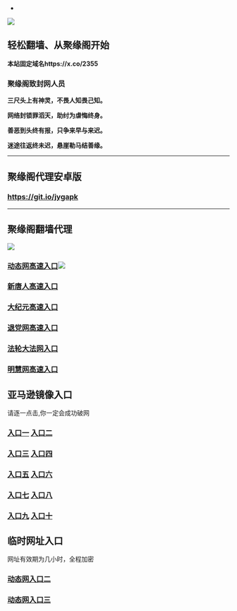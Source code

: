 * 
![](https://raw.githubusercontent.com/hao369/a/master/j.jpg)



## 轻松翻墙、从聚缘阁开始

**本站固定域名https://x.co/2355**

### 聚缘阁致封网人员

**三尺头上有神灵，不畏人知畏己知。**

**网络封锁罪滔天，助纣为虐悔终身。**

**善恶到头终有报，只争来早与来迟。**

**迷途往返终未迟，悬崖勒马结善缘。**

***



##  聚缘阁代理安卓版

### https://git.io/jygapk


***



## 聚缘阁翻墙代理 

![](https://raw.githubusercontent.com/hao369/a/master/wx2.jpg)

### [动态网高速入口](https://e0bq8mgen7.execute-api.us-east-2.amazonaws.com/65778/?id=2)![](https://raw.githubusercontent.com/hao369/a/master/jygdl.gif)

### [新唐人高速入口](https://e0bq8mgen7.execute-api.us-east-2.amazonaws.com/65778/?id=5)

### [大纪元高速入口](https://e0bq8mgen7.execute-api.us-east-2.amazonaws.com/65778/?id=7)

### [退党网高速入口](https://e0bq8mgen7.execute-api.us-east-2.amazonaws.com/65778/?id=8)

### [法轮大法网入口](https://e0bq8mgen7.execute-api.us-east-2.amazonaws.com/65778/?id=15)

### [明慧网高速入口](https://e0bq8mgen7.execute-api.us-east-2.amazonaws.com/65778/?id=3)

## 亚马逊镜像入口 

请逐一点击,你一定会成功破网

### **[入口一](http://x.co/2244)** **[入口二](http://x.co/3824)**


### **[入口三](https://s3.eu-central-1.amazonaws.com/jyg3/index.html)**  **[入口四](https://s3-ap-southeast-1.amazonaws.com/jyg4/index.html)**

### **[入口五](https://s3.ap-south-1.amazonaws.com/jyg5/index.html)**  **[入口六](https://s3-us-west-1.amazonaws.com/jyg6/index.html)**


###  **[入口七](https://s3-us-west-2.amazonaws.com/jyg7/index.html)**  **[入口八](https://s3-eu-west-1.amazonaws.com/jyg8/index.html)**


###  **[入口九](https://s3-ap-northeast-1.amazonaws.com/jyg9/index.html)**  **[入口十](https://s3.amazonaws.com/dtw/index.html)**



## 临时网址入口 

网址有效期为几小时，全程加密

### [动态网入口二](https://x.co/ddg)

### [动态网入口三](https://x.co/ddf)



